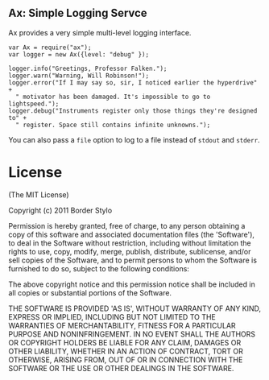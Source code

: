 ## Ax: Simple Logging Servce

Ax provides a very simple multi-level logging interface.

    var Ax = require("ax");
    var logger = new Ax({level: "debug" });

    logger.info("Greetings, Professor Falken.");
    logger.warn("Warning, Will Robinson!");
    logger.error("If I may say so, sir, I noticed earlier the hyperdrive" +
      " motivator has been damaged. It's impossible to go to lightspeed.");
    logger.debug("Instruments register only those things they're designed to" +
      " register. Space still contains infinite unknowns.");

You can also pass a `file` option to log to a file instead of `stdout` and `stderr`.

# License

(The MIT License)

Copyright (c) 2011 Border Stylo

Permission is hereby granted, free of charge, to any person obtaining a copy
of this software and associated documentation files (the 'Software'), to deal
in the Software without restriction, including without limitation the rights
to use, copy, modify, merge, publish, distribute, sublicense, and/or sell
copies of the Software, and to permit persons to whom the Software is
furnished to do so, subject to the following conditions:

The above copyright notice and this permission notice shall be included in all
copies or substantial portions of the Software.

THE SOFTWARE IS PROVIDED 'AS IS', WITHOUT WARRANTY OF ANY KIND, EXPRESS OR
IMPLIED, INCLUDING BUT NOT LIMITED TO THE WARRANTIES OF MERCHANTABILITY,
FITNESS FOR A PARTICULAR PURPOSE AND NONINFRINGEMENT. IN NO EVENT SHALL THE
AUTHORS OR COPYRIGHT HOLDERS BE LIABLE FOR ANY CLAIM, DAMAGES OR OTHER
LIABILITY, WHETHER IN AN ACTION OF CONTRACT, TORT OR OTHERWISE, ARISING FROM,
OUT OF OR IN CONNECTION WITH THE SOFTWARE OR THE USE OR OTHER DEALINGS IN THE
SOFTWARE.
